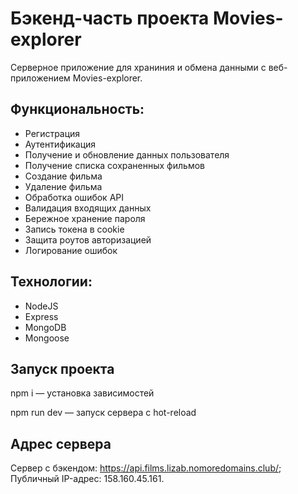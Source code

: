 # Бэкенд-часть проекта Movies-explorer
Cерверное приложение для храниния и обмена данными с веб-приложением Movies-explorer.

## Функциональность:
- Регистрация
- Аутентификация
- Получение и обновление данных пользователя
- Получение списка сохраненных фильмов
- Создание фильма
- Удаление фильма
- Обработка ошибок API
- Валидация входящих данных
- Бережное хранение пароля
- Запись токена в cookie
- Защита роутов авторизацией
- Логирование ошибок

## Технологии:
- NodeJS
- Express
- MongoDB
- Mongoose

## Запуск проекта
npm i — установка зависимостей

npm run dev — запуск сервера с hot-reload

## Адрес сервера
Сервер с бэкендом: https://api.films.lizab.nomoredomains.club/;
Публичный IP-адрес: 158.160.45.161.
